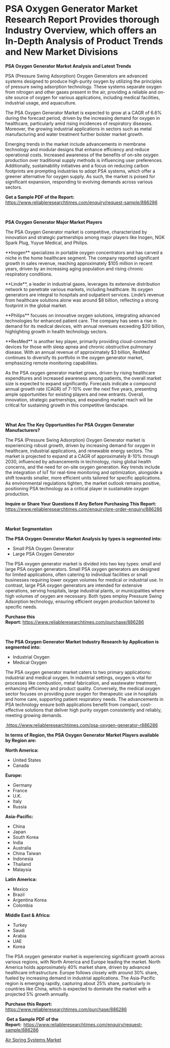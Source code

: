 <p><h1>PSA Oxygen Generator Market Research Report Provides thorough Industry Overview, which offers an In-Depth Analysis of Product Trends and New Market Divisions</h1></p><p><strong>PSA Oxygen Generator Market Analysis and Latest Trends</strong></p>
<p><p>PSA (Pressure Swing Adsorption) Oxygen Generators are advanced systems designed to produce high-purity oxygen by utilizing the principles of pressure swing adsorption technology. These systems separate oxygen from nitrogen and other gases present in the air, providing a reliable and on-site source of oxygen for various applications, including medical facilities, industrial usage, and aquaculture.</p><p>The PSA Oxygen Generator Market is expected to grow at a CAGR of 6.6% during the forecast period, driven by the increasing demand for oxygen in healthcare, particularly amid rising incidences of respiratory diseases. Moreover, the growing industrial applications in sectors such as metal manufacturing and water treatment further bolster market growth. </p><p>Emerging trends in the market include advancements in membrane technology and modular designs that enhance efficiency and reduce operational costs. Increased awareness of the benefits of on-site oxygen production over traditional supply methods is influencing user preferences. Additionally, sustainability initiatives and a focus on reducing carbon footprints are prompting industries to adopt PSA systems, which offer a greener alternative for oxygen supply. As such, the market is poised for significant expansion, responding to evolving demands across various sectors.</p></p>
<p><strong>Get a Sample PDF of the Report:&nbsp;</strong> <a href="https://www.reliableresearchtimes.com/enquiry/request-sample/886286?utm_campaign=2440&utm_medium=2&utm_source=Github&utm_content=ia&utm_term=21022025&utm_id=psa-oxygen-generator">https://www.reliableresearchtimes.com/enquiry/request-sample/886286</a></p>
<p>&nbsp;</p>
<p><strong>PSA Oxygen Generator Major Market Players</strong></p>
<p><p>The PSA Oxygen Generator market is competitive, characterized by innovation and strategic partnerships among major players like Inogen, NGK Spark Plug, Yuyue Medical, and Philips. </p><p>**Inogen** specializes in portable oxygen concentrators and has carved a niche in the home healthcare segment. The company reported significant growth in sales revenue, reaching approximately $105 million in recent years, driven by an increasing aging population and rising chronic respiratory conditions.</p><p>**Linde**, a leader in industrial gases, leverages its extensive distribution network to penetrate various markets, including healthcare. Its oxygen generators are integral to hospitals and outpatient services. Linde’s revenue from healthcare solutions alone was around $8 billion, reflecting a strong footprint in the global market.</p><p>**Philips** focuses on innovative oxygen solutions, integrating advanced technologies for enhanced patient care. The company has seen a rise in demand for its medical devices, with annual revenues exceeding $20 billion, highlighting growth in health technology sectors.</p><p>**ResMed** is another key player, primarily providing cloud-connected devices for those with sleep apnea and chronic obstructive pulmonary disease. With an annual revenue of approximately $3 billion, ResMed continues to diversify its portfolio in the oxygen generator market, emphasizing remote monitoring capabilities.</p><p>As the PSA oxygen generator market grows, driven by rising healthcare expenditures and increased awareness among patients, the overall market size is expected to expand significantly. Forecasts indicate a compound annual growth rate (CAGR) of 7-10% over the next five years, presenting ample opportunities for existing players and new entrants. Overall, innovation, strategic partnerships, and expanding market reach will be critical for sustaining growth in this competitive landscape.</p></p>
<p>&nbsp;</p>
<p><strong>What Are The Key Opportunities For PSA Oxygen Generator Manufacturers?</strong></p>
<p><p>The PSA (Pressure Swing Adsorption) Oxygen Generator market is experiencing robust growth, driven by increasing demand for oxygen in healthcare, industrial applications, and renewable energy sectors. The market is projected to expand at a CAGR of approximately 8-10% through 2030, influenced by advancements in technology, rising global health concerns, and the need for on-site oxygen generation. Key trends include the integration of IoT for real-time monitoring and optimization, alongside a shift towards smaller, more efficient units tailored for specific applications. As environmental regulations tighten, the market outlook remains positive, positioning PSA technology as a critical player in sustainable oxygen production.</p></p>
<p><strong>Inquire or Share Your Questions If Any Before Purchasing This Report:</strong> <a href="https://www.reliableresearchtimes.com/enquiry/pre-order-enquiry/886286?utm_campaign=2440&utm_medium=2&utm_source=Github&utm_content=ia&utm_term=21022025&utm_id=psa-oxygen-generator">https://www.reliableresearchtimes.com/enquiry/pre-order-enquiry/886286</a></p>
<p>&nbsp;</p>
<p><strong>Market Segmentation</strong></p>
<p><strong>The PSA Oxygen Generator Market Analysis by types is segmented into:</strong></p>
<p><ul><li>Small PSA Oxygen Generator</li><li>Large PSA Oxygen Generator</li></ul></p>
<p><p>The PSA oxygen generator market is divided into two key types: small and large PSA oxygen generators. Small PSA oxygen generators are designed for limited applications, often catering to individual facilities or small businesses requiring lower oxygen volumes for medical or industrial use. In contrast, large PSA oxygen generators are intended for extensive operations, serving hospitals, large industrial plants, or municipalities where high volumes of oxygen are necessary. Both types employ Pressure Swing Adsorption technology, ensuring efficient oxygen production tailored to specific needs.</p></p>
<p><strong>Purchase this Report:&nbsp;</strong><a href="https://www.reliableresearchtimes.com/purchase/886286?utm_campaign=2440&utm_medium=2&utm_source=Github&utm_content=ia&utm_term=21022025&utm_id=psa-oxygen-generator">https://www.reliableresearchtimes.com/purchase/886286</a></p>
<p>&nbsp;</p>
<p><strong>The PSA Oxygen Generator Market Industry Research by Application is segmented into:</strong></p>
<p><ul><li>Industrial Oxygen</li><li>Medical Oxygen</li></ul></p>
<p><p>The PSA oxygen generator market caters to two primary applications: industrial and medical oxygen. In industrial settings, oxygen is vital for processes like combustion, metal fabrication, and wastewater treatment, enhancing efficiency and product quality. Conversely, the medical oxygen sector focuses on providing pure oxygen for therapeutic use in hospitals and home care, supporting patient respiratory needs. The advancements in PSA technology ensure both applications benefit from compact, cost-effective solutions that deliver high purity oxygen consistently and reliably, meeting growing demands.</p></p>
<p><a href="https://www.reliableresearchtimes.com/psa-oxygen-generator-r886286?utm_campaign=2440&utm_medium=2&utm_source=Github&utm_content=ia&utm_term=21022025&utm_id=psa-oxygen-generator">&nbsp;https://www.reliableresearchtimes.com/psa-oxygen-generator-r886286</a></p>
<p><strong>In terms of Region, the PSA Oxygen Generator Market Players available by Region are:</strong></p>
<p>
    <p> <strong> North America: </strong>
        <ul>
            <li>United States</li>
            <li>Canada</li>
        </ul>
        </p> 
    <p> <strong> Europe: </strong>
        <ul>
            <li>Germany</li>
            <li>France</li>
            <li>U.K.</li>
            <li>Italy</li>
            <li>Russia</li>
        </ul>
        </p> 
    <p> <strong> Asia-Pacific: </strong>
        <ul>
            <li>China</li>
            <li>Japan</li>
            <li>South Korea</li>
            <li>India</li>
            <li>Australia</li>
            <li>China Taiwan</li>
            <li>Indonesia</li>
            <li>Thailand</li>
            <li>Malaysia</li>
        </ul>
        </p> 
    <p> <strong> Latin America: </strong>
        <ul>
            <li>Mexico</li>
            <li>Brazil</li>
            <li>Argentina Korea</li>
            <li>Colombia</li>
        </ul>
        </p> 
    <p> <strong> Middle East & Africa: </strong>
        <ul>
            <li>Turkey</li>
            <li>Saudi</li>
            <li>Arabia</li>
            <li>UAE</li>
            <li>Korea</li>
        </ul>
    </p>
    </p>
<p><p>The PSA oxygen generator market is experiencing significant growth across various regions, with North America and Europe leading the market. North America holds approximately 40% market share, driven by advanced healthcare infrastructure. Europe follows closely with around 30% share, fueled by increasing demand in industrial applications. The Asia-Pacific region is emerging rapidly, capturing about 25% share, particularly in countries like China, which is expected to dominate the market with a projected 5% growth annually.</p></p>
<p><strong>Purchase this Report: </strong><a href="https://www.reliableresearchtimes.com/purchase/886286?utm_campaign=2440&utm_medium=2&utm_source=Github&utm_content=ia&utm_term=21022025&utm_id=psa-oxygen-generator">https://www.reliableresearchtimes.com/purchase/886286</a></p>
<p>&nbsp;<strong>Get a Sample PDF of the Report:&nbsp;&nbsp;</strong><a href="https://www.reliableresearchtimes.com/enquiry/request-sample/886286?utm_campaign=2440&utm_medium=2&utm_source=Github&utm_content=ia&utm_term=21022025&utm_id=psa-oxygen-generator">https://www.reliableresearchtimes.com/enquiry/request-sample/886286</a></p>
<p><strong></strong></p>
<p><p><a href="https://github.com/dbichayison/Market-Research-Report-List-1/blob/main/air-spring-systems-market.md?utm_campaign=2440&utm_medium=2&utm_source=Github&utm_content=ia&utm_term=21022025&utm_id=psa-oxygen-generator">Air Spring Systems Market</a></p></p>